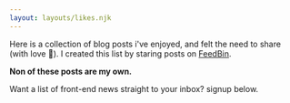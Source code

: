```yaml
---
layout: layouts/likes.njk
---
```


Here is a collection of blog posts i've enjoyed, and felt the need to share (with love 🥰). I created this list by staring posts on <a href="https://feedbin.com/" target="_blank" rel="noopener">FeedBin</a>.

**Non of these posts are my own.**

Want a list of front-end news straight to your inbox? signup below.
